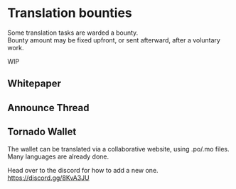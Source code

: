 # Translation bounties

Some translation tasks are warded a bounty.  
Bounty amount may be fixed upfront, or sent afterward, after a voluntary work.

WIP

## Whitepaper

## Announce Thread

## Tornado Wallet

The wallet can be translated via a collaborative website, using .po/.mo files.  
Many languages are already done.

Head over to the discord for how to add a new one.  
https://discord.gg/8KvA3JU

